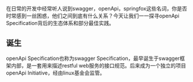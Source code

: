 在日常的开发中经常听人说到swagger，openApi，springfox这些名词，你是否时常感到一丝困惑，他们之间到底有什么关系？今天让我们一一探寻openApi Specification背后的生态体系和部分最佳实践。

## 诞生

openApi Specification也称为swagger Specification，最早诞生于swagger框架内部，是一套用来描述restful web服务的接口规范。后来成为一个独立的项目openApi Initiative，经由linux基金会监管。